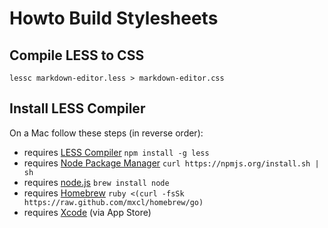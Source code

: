 # Howto Build Stylesheets

## Compile LESS to CSS
`lessc markdown-editor.less > markdown-editor.css`

## Install LESS Compiler
On a Mac follow these steps (in reverse order):

* requires [LESS Compiler](http://lesscss.org/#-client-side-usage) `npm install -g less`
* requires [Node Package Manager](https://npmjs.org) `curl https://npmjs.org/install.sh | sh`
* requires [node.js](http://nodejs.org) `brew install node`
* requires [Homebrew](http://mxcl.github.com/homebrew) `ruby <(curl -fsSk https://raw.github.com/mxcl/homebrew/go)`
* requires [Xcode](https://developer.apple.com/xcode) (via App Store)
